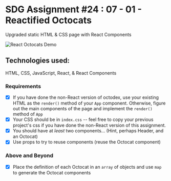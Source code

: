 # SDG Assignment #24 : 07 - 01 - Reactified Octocats

Upgraded static HTML & CSS page with React Components

![React Octocats Demo](https://github.com/codyb23/SDG-GIFS/blob/master/Octodex%20Clone%20React.PNG)

## Technologies used:
HTML, CSS, JavaScript, React, & React Components

### Requirements
- [x] If you have done the non-React version of octodex, use your existing HTML as the `render()` method of your `App` component. Otherwise, figure out the main components of the page and implement the `render()` method of `App`
- [x] Your CSS should be in `index.css` -- feel free to copy your previous project's css if you have done the non-React version of this assignment.
- [x] You should have at _least_ two components... (Hint, perhaps Header, and an Octocat)
- [x] Use props to try to reuse components (reuse the Octocat component)

### Above and Beyond
- [x] Place the definition of each Octocat in an `array` of objects and use `map` to generate the Octocat components
